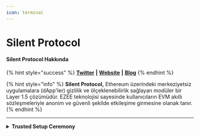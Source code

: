 ```yaml
---
icon: terminal
---
```


# Silent Protocol

#### Silent Protocol **Hakkında**

{% hint style="success" %}
[**Twitter**](https://x.com/silentdao_) **|** [**Website**](https://www.silentprotocol.org/) **|** [**Blog**](https://www.silentprotocol.org/blog)
{% endhint %}

{% hint style="info" %}
**Silent Protocol,** Ethereum üzerindeki merkeziyetsiz uygulamalara (dApp'ler) gizlilik ve ölçeklenebilirlik sağlayan modüler bir Layer 1.5 çözümüdür. EZEE teknolojisi sayesinde kullanıcıların EVM akıllı sözleşmeleriyle anonim ve güvenli şekilde etkileşime girmesine olanak tanır.
{% endhint %}

***

<details>

<summary><strong>Trusted Setup Ceremony</strong></summary>

1. **Silent Protocol**'ün teşvikli trusted setup ceremony si için [**link'e** ](https://ceremony.silentprotocol.org/?ref=1241086178876678145)gidin. X hesabınız ile giriş yapın.\
   ![](<../.gitbook/assets/1 (3).png>)
2. Contribute kısımından sıraya girin.\
   ![](../.gitbook/assets/2.jpg)
3. Sıranız geldikten sonra sırası ile tüm devrelere Contribute edin.

</details>

